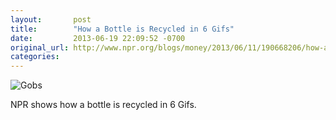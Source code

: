 ```yaml
---
layout:       post
title:        "How a Bottle is Recycled in 6 Gifs"
date:         2013-06-19 22:09:52 -0700
original_url: http://www.npr.org/blogs/money/2013/06/11/190668206/how-a-used-bottle-becomes-a-new-bottle-in-6-gifs
categories:
---
```


 ![Gobs](/attachments/cbf5e3177549baa408bda5ae4041e75a/image.png)  

 NPR shows how a bottle is recycled in 6 Gifs.

